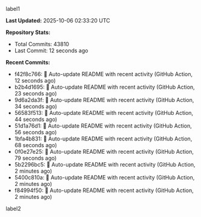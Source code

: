 
label1 
<!-- ACTIVITY_START -->
**Last Updated:** 2025-10-06 02:33:20 UTC

**Repository Stats:**
- Total Commits: 43810
- Last Commit: 12 seconds ago

**Recent Commits:**
- f42f8c766: 🤖 Auto-update README with recent activity (GitHub Action, 12 seconds ago)
- b2b4d1695: 🤖 Auto-update README with recent activity (GitHub Action, 23 seconds ago)
- 9d6a2da3f: 🤖 Auto-update README with recent activity (GitHub Action, 34 seconds ago)
- 56583f513: 🤖 Auto-update README with recent activity (GitHub Action, 44 seconds ago)
- 51d1a76d1: 🤖 Auto-update README with recent activity (GitHub Action, 56 seconds ago)
- 1bfa4b831: 🤖 Auto-update README with recent activity (GitHub Action, 68 seconds ago)
- 0f0e27e25: 🤖 Auto-update README with recent activity (GitHub Action, 79 seconds ago)
- 5b2296bc5: 🤖 Auto-update README with recent activity (GitHub Action, 2 minutes ago)
- 5400c810a: 🤖 Auto-update README with recent activity (GitHub Action, 2 minutes ago)
- f84994f50: 🤖 Auto-update README with recent activity (GitHub Action, 2 minutes ago)
<!-- ACTIVITY_END -->

label2
